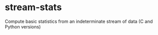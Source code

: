 # stream-stats
Compute basic statistics from an indeterminate stream of data (C and Python versions)
